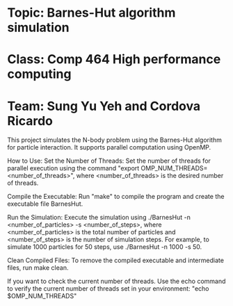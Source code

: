 # Topic: Barnes-Hut algorithm simulation
# Class: Comp 464 High performance computing
# Team: Sung Yu Yeh and Cordova Ricardo


This project simulates the N-body problem using the Barnes-Hut algorithm for particle interaction. It supports parallel computation using OpenMP.

How to Use:
Set the Number of Threads: Set the number of threads for parallel execution using the command "export OMP_NUM_THREADS=<number_of_threads>", where <number_of_threads> is the desired number of threads.

Compile the Executable: Run "make" to compile the program and create the executable file BarnesHut.

Run the Simulation: Execute the simulation using ./BarnesHut -n <number_of_particles> -s <number_of_steps>, where <number_of_particles> is the total number of particles and <number_of_steps> is the number of simulation steps. For example, to simulate 1000 particles for 50 steps, use ./BarnesHut -n 1000 -s 50.

Clean Compiled Files: To remove the compiled executable and intermediate files, run make clean.

If you want to check the current number of threads.
Use the echo command to verify the current number of threads set in your environment:
"echo $OMP_NUM_THREADS"